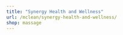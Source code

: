 ```yaml
---
title: "Synergy Health and Wellness"
url: /mclean/synergy-health-and-wellness/
shop: massage
---
```


